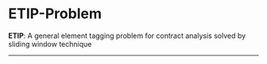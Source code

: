 # ETIP-Problem

**ETIP**: A general element tagging problem for contract analysis solved by sliding window technique

-------------------
